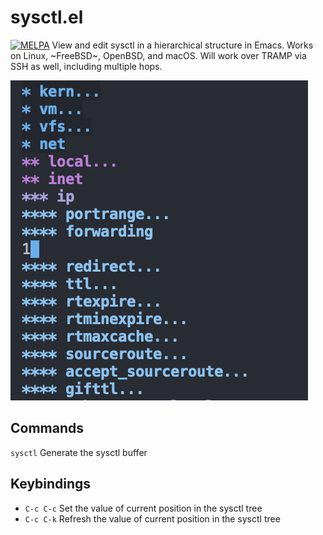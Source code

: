 # sysctl.el
[![MELPA](https://melpa.org/packages/sysctl-badge.svg)](https://melpa.org/#/sysctl)
View and edit sysctl in a hierarchical structure in Emacs.
Works on Linux, ~FreeBSD~, OpenBSD, and macOS.
Will work over TRAMP via SSH as well, including multiple hops.

![sysctl example](example.png)

## Commands
`sysctl` Generate the sysctl buffer

## Keybindings
* `C-c C-c` Set the value of current position in the sysctl tree
* `C-c C-k` Refresh the value of current position in the sysctl tree
